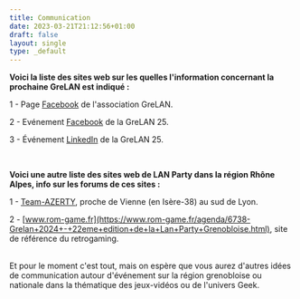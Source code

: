 ```yaml
---
title: Communication
date: 2023-03-21T21:12:56+01:00
draft: false
layout: single
type: _default
---
```

**Voici la liste des sites web sur les quelles l'information concernant la prochaine GreLAN est indiqué :**  

1 - Page [Facebook](https://www.facebook.com/groups/GreLAN38/) de l'association GreLAN.  

2 - Evénement [Facebook](https://www.facebook.com/events/558761023418436) de la GreLAN 25.  

3 - Événement [LinkedIn](https://www.linkedin.com/events/7261120756393082880) de la GreLAN 25.  

&nbsp;

**Voici une autre liste des sites web de LAN Party dans la région Rhône Alpes, info sur les forums de ces sites :**  

1 - [Team-AZERTY](https://www.team-azerty.com/forum/viewtopic.php?t=4086), proche de Vienne (en Isère-38) au sud de Lyon.  

2 - [www.rom-game.fr](https://www.rom-game.fr/agenda/6738-Grelan+2024+-+22eme+edition+de+la+Lan+Party+Grenobloise.html), site de référence du retrogaming.\
&nbsp;

Et pour le moment c'est tout, mais on espère que vous aurez d'autres idées de communication autour d'événement sur la région grenobloise ou nationale dans la thématique des jeux-vidéos ou de l'univers Geek.